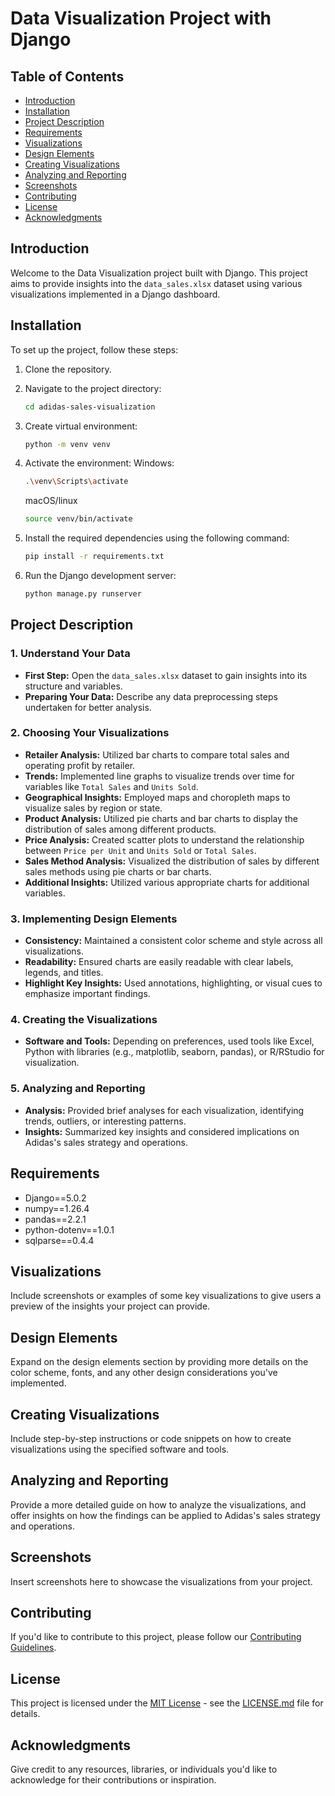 # Data Visualization Project with Django

## Table of Contents
- [Introduction](#introduction)
- [Installation](#installation)
- [Project Description](#project-description)
- [Requirements](#requirements)
- [Visualizations](#visualizations)
- [Design Elements](#design-elements)
- [Creating Visualizations](#creating-visualizations)
- [Analyzing and Reporting](#analyzing-and-reporting)
- [Screenshots](#screenshots)
- [Contributing](#contributing)
- [License](#license)
- [Acknowledgments](#acknowledgments)

## Introduction
Welcome to the Data Visualization project built with Django. This project aims to provide insights into the `data_sales.xlsx` dataset using various visualizations implemented in a Django dashboard.

## Installation
To set up the project, follow these steps:

1. Clone the repository.
2. Navigate to the project directory:

    ```bash
    cd adidas-sales-visualization
    ```
3. Create virtual environment:

    ```bash
    python -m venv venv
    ```
4. Activate the environment:
    Windows:
    ```bash
    .\venv\Scripts\activate
    ```
    macOS/linux
    ```bash
    source venv/bin/activate
    ```
5. Install the required dependencies using the following command:
    ```bash
    pip install -r requirements.txt
    ```
6. Run the Django development server:
    ```bash
    python manage.py runserver
    ```

## Project Description

### 1. Understand Your Data
   - **First Step:** Open the `data_sales.xlsx` dataset to gain insights into its structure and variables.
   - **Preparing Your Data:** Describe any data preprocessing steps undertaken for better analysis.

### 2. Choosing Your Visualizations
   - **Retailer Analysis:** Utilized bar charts to compare total sales and operating profit by retailer.
   - **Trends:** Implemented line graphs to visualize trends over time for variables like `Total Sales` and `Units Sold`.
   - **Geographical Insights:** Employed maps and choropleth maps to visualize sales by region or state.
   - **Product Analysis:** Utilized pie charts and bar charts to display the distribution of sales among different products.
   - **Price Analysis:** Created scatter plots to understand the relationship between `Price per Unit` and `Units Sold` or `Total Sales`.
   - **Sales Method Analysis:** Visualized the distribution of sales by different sales methods using pie charts or bar charts.
   - **Additional Insights:** Utilized various appropriate charts for additional variables.

### 3. Implementing Design Elements
   - **Consistency:** Maintained a consistent color scheme and style across all visualizations.
   - **Readability:** Ensured charts are easily readable with clear labels, legends, and titles.
   - **Highlight Key Insights:** Used annotations, highlighting, or visual cues to emphasize important findings.

### 4. Creating the Visualizations
   - **Software and Tools:** Depending on preferences, used tools like Excel, Python with libraries (e.g., matplotlib, seaborn, pandas), or R/RStudio for visualization.

### 5. Analyzing and Reporting
   - **Analysis:** Provided brief analyses for each visualization, identifying trends, outliers, or interesting patterns.
   - **Insights:** Summarized key insights and considered implications on Adidas's sales strategy and operations.


## Requirements
- Django==5.0.2
- numpy==1.26.4
- pandas==2.2.1
- python-dotenv==1.0.1
- sqlparse==0.4.4

## Visualizations
Include screenshots or examples of some key visualizations to give users a preview of the insights your project can provide.

## Design Elements
Expand on the design elements section by providing more details on the color scheme, fonts, and any other design considerations you've implemented.

## Creating Visualizations
Include step-by-step instructions or code snippets on how to create visualizations using the specified software and tools.

## Analyzing and Reporting
Provide a more detailed guide on how to analyze the visualizations, and offer insights on how the findings can be applied to Adidas's sales strategy and operations.

## Screenshots
Insert screenshots here to showcase the visualizations from your project.

## Contributing
If you'd like to contribute to this project, please follow our [Contributing Guidelines](CONTRIBUTING.md).

## License
This project is licensed under the [MIT License](LICENSE.md) - see the [LICENSE.md](LICENSE.md) file for details.

## Acknowledgments
Give credit to any resources, libraries, or individuals you'd like to acknowledge for their contributions or inspiration.

